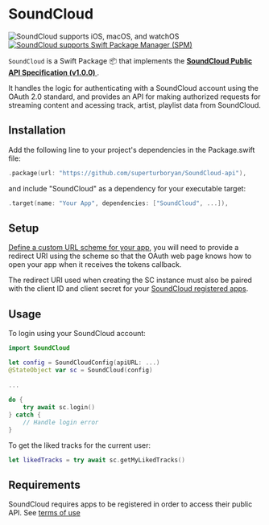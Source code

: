 # SoundCloud
<img src="https://img.shields.io/badge/platforms-iOS%2013%20%7C%20macOS 10.15%20%7C%20watchOS%207-333333.svg" alt="SoundCloud supports iOS, macOS, and watchOS"/> <a href="https://github.com/apple/swift-package-manager" target="_blank"><img src="https://img.shields.io/badge/Swift%20Package%20Manager-compatible-brightgreen.svg" alt="SoundCloud supports Swift Package Manager (SPM)"></a>

`SoundCloud` is a Swift Package 📦 that implements the **[SoundCloud Public API Specification (v1.0.0) ](https://developers.soundcloud.com/docs/api/)**. 

It handles the logic for authenticating with a SoundCloud account using the OAuth 2.0 standard, and provides an API for making authorized requests for streaming content and acessing track, artist, playlist data from SoundCloud.

## Installation
Add the following line to your project's dependencies in the Package.swift file:

```swift
.package(url: "https://github.com/superturboryan/SoundCloud-api"),
```

and include "SoundCloud" as a dependency for your executable target:

```swift
.target(name: "Your App", dependencies: ["SoundCloud", ...]),
```

## Setup
[Define a custom URL scheme for your app](https://developer.apple.com/documentation/xcode/defining-a-custom-url-scheme-for-your-app), you will need to provide a redirect URI using the scheme so that the OAuth web page knows how to open your app when it receives the tokens callback.     
  
The redirect URI used when creating the SC instance must also be paired with the client ID and client secret for your [SoundCloud registered apps](https://soundcloud.com/you/apps).

## Usage
To login using your SoundCloud account:

```swift
import SoundCloud

let config = SoundCloudConfig(apiURL: ...)
@StateObject var sc = SoundCloud(config)  
  
...
    
do {
    try await sc.login()
} catch {
    // Handle login error
}

```

To get the liked tracks for the current user:

```swift
let likedTracks = try await sc.getMyLikedTracks()
```


## Requirements
SoundCloud requires apps to be registered in order to access their public API. See [terms of use](https://developers.soundcloud.com/docs/api/terms-of-use)
